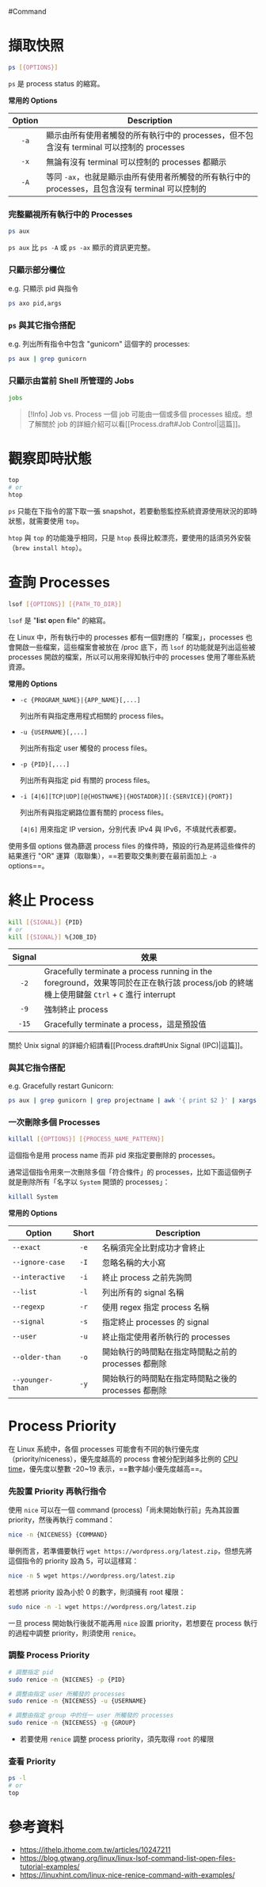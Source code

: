 #Command

# 擷取快照

```bash
ps [{OPTIONS}]
```

`ps` 是 process status 的縮寫。

**常用的 Options**

|Option|Description|
|:-:|---|
|`-a`|顯示由所有使用者觸發的所有執行中的 processes，但不包含沒有 terminal 可以控制的 processes|
|`-x`|無論有沒有 terminal 可以控制的 processes 都顯示|
|`-A`|等同 `-ax`，也就是顯示由所有使用者所觸發的所有執行中的 processes，且包含沒有 terminal 可以控制的|

### 完整顯視所有執行中的 Processes

```bash
ps aux
```

`ps aux` 比 `ps -A` 或 `ps -ax` 顯示的資訊更完整。

### 只顯示部分欄位

e.g. 只顯示 pid 與指令

```bash
ps axo pid,args
```

### `ps` 與其它指令搭配

e.g. 列出所有指令中包含 "gunicorn" 這個字的 processes:

```bash
ps aux | grep gunicorn
```

### 只顯示由當前 Shell 所管理的 Jobs

```bash
jobs
```

>[!Info] Job vs. Process
>一個 job 可能由一個或多個 processes 組成。想了解關於 job 的詳細介紹可以看[[Process.draft#Job Control|這篇]]。

# 觀察即時狀態

```bash
top
# or
htop
```

`ps` 只能在下指令的當下取一張 snapshot，若要動態監控系統資源使用狀況的即時狀態，就需要使用 `top`。

`htop` 與 `top` 的功能幾乎相同，只是 `htop` 長得比較漂亮，要使用的話須另外安裝（`brew install htop`）。

# 查詢 Processes

```bash
lsof [{OPTIONS}] [{PATH_TO_DIR}]
```

`lsof` 是 "**l**i**s**t **o**pen **f**ile" 的縮寫。

在 Linux 中，所有執行中的 processes 都有一個對應的「檔案」，processes 也會開啟一些檔案，這些檔案會被放在 /proc 底下，而 `lsof` 的功能就是列出這些被 processes 開啟的檔案，所以可以用來得知執行中的 processes 使用了哪些系統資源。

**常用的 Options**

- `-c {PROGRAM_NAME}|{APP_NAME}[,...]`

    列出所有與指定應用程式相關的 process files。

- `-u {USERNAME}[,...]`

    列出所有指定 user 觸發的 process files。

- `-p {PID}[,...]`

    列出所有與指定 pid 有關的 process files。

- `-i [4|6][TCP|UDP][@{HOSTNAME}|{HOSTADDR}][:{SERVICE}|{PORT}]`

    列出所有與指定網路位置有關的 process files。

    `[4|6]` 用來指定 IP version，分別代表 IPv4 與 IPv6，不填就代表都要。

使用多個 options 做為篩選 process files 的條件時，預設的行為是將這些條件的結果進行 "OR" 運算（取聯集），==若要取交集則要在最前面加上 `-a` options==。

# 終止 Process

```bash
kill [{SIGNAL}] {PID}
# or
kill [{SIGNAL}] %{JOB_ID}
```

|Signal|效果|
|:-:|---|
|`-2`|Gracefully terminate a process running in the foreground，效果等同於在正在執行該 process/job 的終端機上使用鍵盤 `Ctrl` + `C` 進行 interrupt|
|`-9`|強制終止 process|
|`-15`|Gracefully terminate a process，這是預設值|

關於 Unix signal 的詳細介紹請看[[Process.draft#Unix Signal (IPC)|這篇]]。

### 與其它指令搭配

e.g. Gracefully restart Gunicorn:

```bash
ps aux | grep gunicorn | grep projectname | awk '{ print $2 }' | xargs kill -HUP
```

### 一次刪除多個 Processes

```bash
killall [{OPTIONS}] [{PROCESS_NAME_PATTERN}]
```

這個指令是用 process name 而非 pid 來指定要刪除的 processes。

通常這個指令用來一次刪除多個「符合條件」的 processes，比如下面這個例子就是刪除所有「名字以 `System` 開頭的 processes」：

```bash
killall System
```

**常用的 Options**

|Option|Short|Description|
|---|:-:|---|
|`--exact`|`-e`|名稱須完全比對成功才會終止|
|`--ignore-case`|`-I`|忽略名稱的大小寫|
|`--interactive`|`-i`|終止 process 之前先詢問|
|`--list`|`-l`|列出所有的 signal 名稱|
|`--regexp`|`-r`|使用 regex 指定 process 名稱|
|`--signal`|`-s`|指定終止 processes 的 signal|
|`--user`|`-u`|終止指定使用者所執行的 processes|
|`--older-than`|`-o`|開始執行的時間點在指定時間點之前的 processes 都刪除|
|`--younger-than`|`-y`|開始執行的時間點在指定時間點之後的 processes 都刪除|

# Process Priority

在 Linux 系統中，各個 processes 可能會有不同的執行優先度（priority/niceness），優先度越高的 process 會被分配到越多比例的 [CPU time](</Operating System/CPU Scheduling.draft.md>)，優先度以整數 -20~19 表示，==數字越小優先度越高==。

### 先設置 Priority 再執行指令

使用 `nice` 可以在一個 command (process)「尚未開始執行前」先為其設置 priority，然後再執行 command：

```bash
nice -n {NICENESS} {COMMAND}
```

舉例而言，若準備要執行 `wget https://wordpress.org/latest.zip`，但想先將這個指令的 priority 設為 5，可以這樣寫：

```bash
nice -n 5 wget https://wordpress.org/latest.zip
```

若想將 priority 設為小於 0 的數字，則須擁有 root 權限：

```bash
sudo nice -n -1 wget https://wordpress.org/latest.zip
```

一旦 process 開始執行後就不能再用 `nice` 設置 priority，若想要在 process 執行的過程中調整 priority，則須使用 `renice`。

### 調整 Process Priority

```bash
# 調整指定 pid
sudo renice -n {NICENES} -p {PID}

# 調整由指定 user 所觸發的 processes
sudo renice -n {NICENESS} -u {USERNAME}

# 調整由指定 group 中的任一 user 所觸發的 processes
sudo renice -n {NICENESS} -g {GROUP}
```

- 若要使用 `renice` 調整 process priority，須先取得 `root` 的權限

### 查看 Priority

```bash
ps -l
# or
top
```

# 參考資料

- <https://ithelp.ithome.com.tw/articles/10247211>
- <https://blog.gtwang.org/linux/linux-lsof-command-list-open-files-tutorial-examples/>
- <https://linuxhint.com/linux-nice-renice-command-with-examples/>
